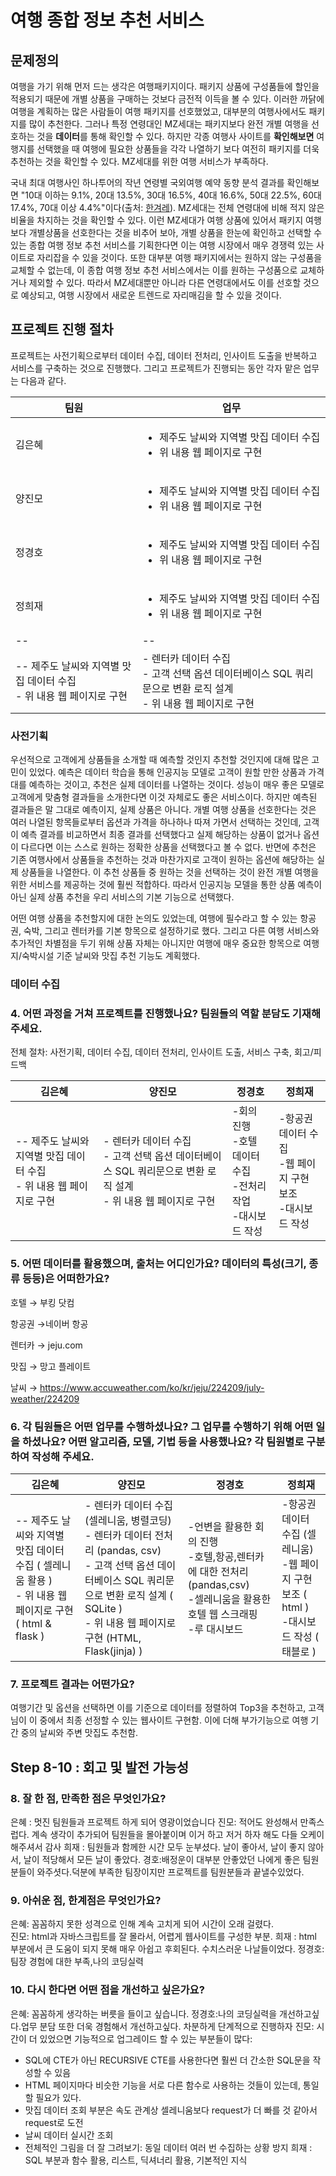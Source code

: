 # 여행 종합 정보 추천 서비스

## 문제정의
여행을 가기 위해 먼저 드는 생각은 여행패키지이다. 패키지 상품에 구성품들에 할인을 적용되기 때문에 개별 상품을 구매하는 것보다 금전적 이득을 볼 수 있다. 이러한 까닭에 여행을 계획하는 많은 사람들이 여행 패키지를 선호했었고, 대부분의 여행사에서도 패키지를 많이 추천한다. 그러나 특정 연령대인 MZ세대는 패키지보다 완전 개별 여행을 선호하는 것을 **데이터**를 통해 확인할 수 있다. 하지만 각종 여행사 사이트를 **확인해보면** 여행지를 선택했을 때 여행에 필요한 상품들을 각각 나열하기 보다 여전히 패키지를 더욱 추천하는 것을 확인할 수 있다. MZ세대를 위한 여행 서비스가 부족하다.

국내 최대 여행사인 하나투어의 작년 연령별 국외여행 예약 동향 분석 결과를 확인해보면 "10대 이하는 9.1%, 20대 13.5%, 30대 16.5%, 40대 16.6%, 50대 22.5%, 60대 17.4%, 70대 이상 4.4%"이다(출처: [한겨레](https://www.hani.co.kr/arti/economy/marketing/1076933.html)). MZ세대는 전체 연령대에 비해 적지 않은 비율을 차지하는 것을 확인할 수 있다. 이런 MZ세대가 여행 상품에 있어서 패키지 여행보다 개별상품을 선호한다는 것을 비추어 보아, 개별 상품을 한눈에 확인하고 선택할 수 있는 종합 여행 정보 추천 서비스를 기획한다면 이는 여행 시장에서 매우 경쟁력 있는 사이트로 자리잡을 수 있을 것이다. 또한 대부분 여행 패키지에서는 원하지 않는 구성품을 교체할 수 없는데, 이 종합 여행 정보 추천 서비스에서는 이를 원하는 구성품으로 교체하거나 제외할 수 있다. 따라서 MZ세대뿐만 아니라 다른 연령대에서도 이를 선호할 것으로 예상되고, 여행 시장에서 새로운 트렌드로 자리매김을 할 수 있을 것이다.

## 프로젝트 진행 절차
프로젝트는 사전기획으로부터 데이터 수집, 데이터 전처리, 인사이트 도출을 반복하고 서비스를 구축하는 것으로 진행했다. 그리고 프로젝트가 진행되는 동안 각자 맡은 업무는 다음과 같다.

팀원 | 업무
-- | --
김은혜 | <ul><li>제주도 날씨와 지역별 맛집 데이터 수집</li><li>위 내용 웹 페이지로 구현</li></ul>
양진모 | <ul><li>제주도 날씨와 지역별 맛집 데이터 수집</li><li>위 내용 웹 페이지로 구현</li></ul>
정경호 | <ul><li>제주도 날씨와 지역별 맛집 데이터 수집</li><li>위 내용 웹 페이지로 구현</li></ul>
정희재 | <ul><li>제주도 날씨와 지역별 맛집 데이터 수집</li><li>위 내용 웹 페이지로 구현</li></ul>
-- | -- | -- | --
-- 제주도 날씨와 지역별 맛집 데이터 수집 <br> - 위 내용 웹 페이지로 구현 | - 렌터카 데이터 수집 <br> - 고객 선택 옵션 데이터베이스 SQL 쿼리문으로 변환 로직 설계 <br> - 위 내용 웹 페이지로 구현 | -회의 진행 <br> -호텔 데이터 수집 <br> -전처리 작업 <br> -대시보드 작성 | -항공권 데이터 수집 <br> -웹 페이지 구현 보조 <br> -대시보드 작성

### 사전기획
우선적으로 고객에게 상품들을 소개할 때 예측할 것인지 추천할 것인지에 대해 많은 고민이 있었다. 예측은 데이터 학습을 통해 인공지능 모델로 고객이 원할 만한 상품과 가격대를 예측하는 것이고, 추천은 실제 데이터를 나열하는 것이다. 성능이 매우 좋은 모델로 고객에게 맞춤형 결과들을 소개한다면 이것 자체로도 좋은 서비스이다. 하지만 예측된 결과들은 말 그대로 예측이지, 실제 상품은 아니다. 개별 여행 상품을 선호한다는 것은 여러 나열된 항목들로부터 옵션과 가격을 하나하나 따져 가면서 선택하는 것인데, 고객이 예측 결과를 비교하면서 최종 결과를 선택했다고 실제 해당하는 상품이 없거나 옵션이 다르다면 이는 스스로 원하는 정확한 상품을 선택했다고 볼 수 없다. 반면에 추천은 기존 여행사에서 상품들을 추천하는 것과 마찬가지로 고객이 원하는 옵션에 해당하는 실제 상품들을 나열한다. 이 추천 상품들 중 원하는 것을 선택하는 것이 완전 개별 여행을 위한 서비스를 제공하는 것에 훨씬 적합하다. 따라서 인공지능 모델을 통한 상품 예측이 아닌 실제 상품 추천을 우리 서비스의 기본 기능으로 선택했다.

어떤 여행 상품을 추천할지에 대한 논의도 있었는데, 여행에 필수라고 할 수 있는 항공권, 숙박, 그리고 렌터카를 기본 항목으로 설정하기로 했다. 그리고 다른 여행 서비스와 추가적인 차별점을 두기 위해 상품 자체는 아니지만 여행에 매우 중요한 항목으로 여행지/숙박시설 기준 날씨와 맛집 추천 기능도 계획했다.

### 데이터 수집

### 4. 어떤 과정을 거쳐 프로젝트를 진행했나요? 팀원들의 역할 분담도 기재해 주세요.
전체 절차: 사전기획, 데이터 수집, 데이터 전처리, 인사이트 도출, 서비스 구축, 회고/피드백

김은혜 | 양진모 | 정경호 | 정희재
-- | -- | -- | --
-- 제주도 날씨와 지역별 맛집 데이터 수집 <br> - 위 내용 웹 페이지로 구현 | - 렌터카 데이터 수집 <br> - 고객 선택 옵션 데이터베이스 SQL 쿼리문으로 변환 로직 설계 <br> - 위 내용 웹 페이지로 구현 | -회의 진행 <br> -호텔 데이터 수집 <br> -전처리 작업 <br> -대시보드 작성 | -항공권 데이터 수집 <br> -웹 페이지 구현 보조 <br> -대시보드 작성
### 5. 어떤 데이터를 활용했으며, 출처는 어디인가요? 데이터의 특성(크기, 종류 등등)은 어떠한가요?   
호텔 → 부킹 닷컴

항공권 →네이버 항공

렌터카 → jeju.com

맛집 → 망고 플레이트

날씨 → https://www.accuweather.com/ko/kr/jeju/224209/july-weather/224209
### 6. 각 팀원들은 어떤 업무를 수행하셨나요? 그 업무를 수행하기 위해 어떤 일을 하셨나요? 어떤 알고리즘, 모델, 기법 등을 사용했나요? 각 팀원별로 구분하여 작성해 주세요.  
김은혜 | 양진모 | 정경호 | 정희재
-- | -- | -- | --
-- 제주도 날씨와 지역별 맛집 데이터 수집 ( 셀레니움 활용 ) <br> - 위 내용 웹 페이지로 구현 ( html & flask ) | - 렌터카 데이터 수집 (셀레니움, 병렬코딩) <br> - 렌터카 데이터 전처리 (pandas, csv) <br> - 고객 선택 옵션 데이터베이스 SQL 쿼리문으로 변환 로직 설계 ( SQLite ) <br> - 위 내용 웹 페이지로 구현 (HTML, Flask(jinja) ) | -언변을 활용한 회의 진행 <br> -호텔,항공,렌터카에 대한 전처리(pandas,csv) <br> -셀레니움을 활용한 호텔 웹 스크래핑 <br> -루 대시보드 | -항공권 데이터 수집 (셀레니움) <br> -웹 페이지 구현 보조  ( html ) <br> -대시보드 작성 ( 태블로 )

### 7. 프로젝트 결과는 어떤가요?
여행기간 및 옵션을 선택하면 이를 기준으로 데이터를 정렬하여 Top3을 추천하고, 고객님이 이 중에서 최종 선정할 수 있는 웹사이트 구현함. 이에 더해 부가기능으로 여행 기간 중의 날씨와 주변 맛집도 추천함.

## Step 8-10 : 회고 및 발전 가능성
### 8. 잘 한 점, 만족한 점은 무엇인가요? 
은혜 : 멋진 팀원들과 프로젝트 하게 되어 영광이었습니다 
진모: 적어도 완성해서 만족스럽다. 계속 생각이 추가되어 팀원들을 몰아붙이며 이거 하고 저거 하자 해도 다들 오케이 해주셔서 감사
희재 : 팀원들과 함께한 시간 모두 눈부셨다. 날이 좋아서, 날이 좋지 않아서, 날이 적당해서 모든 날이 좋았다.
경호:배정운이 대부분 안좋았던 나에게 좋은 팀원분들이 와주셧다.덕분에 부족한 팀장이지만 프로젝트를 팀원분들과 끝낼수있었다.
### 9. 아쉬운 점, 한계점은 무엇인가요?
은혜:  꼼꼼하지 못한 성격으로 인해 계속 고치게 되어 시간이 오래 걸렸다.   
진모: html과 자바스크립트를 잘 몰라서, 어렵게 웹사이트를 구성한 부분. 
희재 : html 부분에서 큰 도움이 되지 못해 매우 아쉽고 후회된다. 수치스러운 나날들이었다. 
정경호:팀장 경험에 대한 부족,나의 코딩실력
### 10. 다시 한다면 어떤 점을 개선하고 싶은가요? 
은혜: 꼼꼼하게 생각하는 버릇을 들이고 싶습니다.
정경호:나의 코딩실력을 개선하고싶다.업무 분담 또한 더욱 경험해서 개선하고싶다. 차분하게 단계적으로 진행하자
진모: 시간이 더 있었으면 기능적으로 업그레이드 할 수 있는 부분들이 많다:
- SQL에 CTE가 아닌 RECURSIVE CTE를 사용한다면 훨씬 더 간소한 SQL문을 작성할 수 있음
- HTML 페이지마다 비슷한 기능을 서로 다른 함수로 사용하는 것들이 있는데, 통일할 필요가 있다.
- 맛집 데이터 조회 부분은 속도 관계상 셀레니움보다 request가 더 빠를 것 같아서 request로 도전
- 날씨 데이터 실시간 조회
- 전체적인 그림을 더 잘 그려보기: 동일 데이터 여러 번 수집하는 상황 방지 
희재 : SQL 부분과 함수 활용, 리스트, 딕셔너리 활용, 기본적인 지식 

